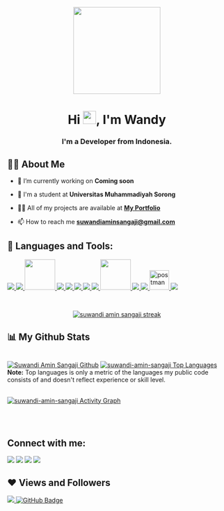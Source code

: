 <p align="center">
  <img src="https://lh3.googleusercontent.com/a-/AOh14GhSPKpzaLH1SmgdGVNcl7n7B0TVw4yE3OrGNVvD" width="200" height="200" >
</p>

<h1 align="center">Hi <img src="https://raw.githubusercontent.com/MartinHeinz/MartinHeinz/master/wave.gif" width="30px">, I'm Wandy</h1>
<h3 align="center">I'm a Developer from Indonesia.</h3>


## 🙋‍♂️ About Me


- 🔭 I’m currently working on **Coming soon**

- 🌱 I'm a student at **Universitas Muhammadiyah Sorong**

- 👨‍💻 All of my projects are available at **[My Portfolio](http://suwandiaminsangaji.xyz/)**

- 📫 How to reach me **suwandiaminsangaji@gmail.com**


## 🚀 Languages and Tools:

<p align="left">
    <a href="https://www.python.org" target="_blank"> <img src="https://img.icons8.com/color/48/000000/python.png"/> </a>
    <a href="https://www.java.com" target="_blank"> <img src="https://img.icons8.com/color/48/000000/java-coffee-cup-logo.png"/> </a>
    <a href="https://www.php.net/" target="_blank"> <img width="70px" src="https://upload.wikimedia.org/wikipedia/commons/thumb/2/27/PHP-logo.svg/2560px-PHP-logo.svg.png"/> </a>
    <a href="https://reactjs.org/" target="_blank"> <img src="https://img.icons8.com/color/48/000000/react-native.png"/> </a>
    <a href="https://spring.io/projects/spring-boot" target="_blank"> </a> 
    <a href="https://developer.mozilla.org/en-US/docs/Web/JavaScript" target="_blank"> <img src="https://img.icons8.com/color/48/000000/javascript.png"/> </a> 
    <a href="https://www.w3.org/html/" target="_blank"> <img src="https://img.icons8.com/color/48/000000/html-5.png"/> </a> 
    <a href="https://www.w3schools.com/css/" target="_blank"> <img src="https://img.icons8.com/color/48/000000/css3.png"/> </a> 
    <a href="https://getbootstrap.com" target="_blank"> <img src="https://img.icons8.com/color/48/000000/bootstrap.png"/> </a>  
    <a style="padding-top:10px" href="https://developer.android.com/?hl=id" target="_blank"> <img width="70px" src="https://1.bp.blogspot.com/-LgTa-xDiknI/X4EflN56boI/AAAAAAAAPuk/24YyKnqiGkwRS9-_9suPKkfsAwO4wHYEgCLcBGAsYHQ/s0/image9.png"/> </a> 
    <a href="https://www.mysql.com/" target="_blank"> <img src="https://img.icons8.com/fluent/50/000000/mysql-logo.png"/> </a>
    <a href="https://firebase.google.com/" target="_blank"> <img src="https://img.icons8.com/color/48/000000/firebase.png"/> </a> 
    <a href="https://postman.com" target="_blank"> <img src="https://www.vectorlogo.zone/logos/getpostman/getpostman-icon.svg" alt="postman" width="45" height="45"/> </a>   
    <a href="https://git-scm.com/" target="_blank"> <img src="https://img.icons8.com/color/48/000000/git.png"/> </a> 
</p>

<!-- [![React Badge](https://img.shields.io/badge/-React-61DBFB?style=for-the-badge&labelColor=black&logo=react&logoColor=61DBFB)](#)  [![Javascript Badge](https://img.shields.io/badge/-Javascript-F0DB4F?style=for-the-badge&labelColor=black&logo=javascript&logoColor=F0DB4F)](#) [![Typescript Badge](https://img.shields.io/badge/-Typescript-007acc?style=for-the-badge&labelColor=black&logo=typescript&logoColor=007acc)](#) [![Nodejs Badge](https://img.shields.io/badge/-Nodejs-3C873A?style=for-the-badge&labelColor=black&logo=node.js&logoColor=3C873A)](#) [![GraphQL Badge](https://img.shields.io/badge/-GraphQl-e535ab?style=for-the-badge&labelColor=black&logo=node.js&logoColor=e535ab)](#) -->
<br/>

<p align="center">
    <a href="https://github.com/Suwandi-amin-sangaji">
        <img title="🔥 Get streak stats for your profile at git.io/streak-stats" alt="suwandi amin sangaji streak" src="https://github-readme-streak-stats.herokuapp.com/?user=suwandi-amin-sangaji&theme=black-ice&hide_border=true&stroke=0000&background=060A0CD0"/>
    </a>
</p>

## 📊 My Github Stats
  <br/>
    <a href="https://github.com/Suwandi-amin-sangaji"><img alt="Suwandi Amin Sangaji Github " src="https://github-readme-stats.vercel.app/api?username=suwandi-amin-sangaji&show_icons=true&count_private=true&theme=react&hide_border=true&bg_color=0D1117" /></a>
  <a href="https://github.com/Suwandi-amin-sangaji"><img alt="suwandi-amin-sangaji Top Languages" src="https://github-readme-stats.vercel.app/api/top-langs/?username=suwandi-amin-sangaji&langs_count=8&count_private=true&layout=compact&theme=react&hide_border=true&bg_color=0D1117" /></a>
  <br/>
  <b>Note:</b> Top languages is only a metric of the languages my public code consists of and doesn't reflect experience or skill level.


<br/>
<br/>

<a href="https://github.com/Suwandi-amin-sangaji"><img alt="suwandi-amin-sangaji Activity Graph" src="https://activity-graph.herokuapp.com/graph?username=suwandi-amin-sangaji&bg_color=0D1117&color=5BCDEC&line=5BCDEC&point=FFFFFF&hide_border=true" /></a>

<br/>
<br/>

## Connect with me:
<p align="left">

<a target = "_blank" href = "https://www.linkedin.com/in/suwandi-amin-sangaji-1762941b2/"><img src="https://img.icons8.com/fluent/48/000000/linkedin.png"/></a>
<a target = "_blank" href = "https://twitter.com/AminSangaji"><img src="https://img.icons8.com/fluent/48/000000/twitter.png"/></a>
<a target = "_blank" href = "https://www.instagram.com/suwandiaminsangaji/"><img src="https://img.icons8.com/fluent/48/000000/instagram-new.png"/></a>
<a target = "_blank" href = "https://www.youtube.com/channel/UCMqryU66OYLbLFDNl_IbkQg"><img src="https://img.icons8.com/color/48/000000/youtube-play.png"/></a>

</p>

## ❤ Views and Followers
<a  href="https://github.com/Meghna-DAS/github-profile-views-counter">
    <img src="https://komarev.com/ghpvc/?username=suwandi-amin-sangaji">
</a>
<a href="https://github.com/Suwandi-amin-sangaji?tab=followers"><img src="https://img.shields.io/github/followers/suwandi-amin-sangaji?label=Followers&style=social" alt="GitHub Badge"></a>
